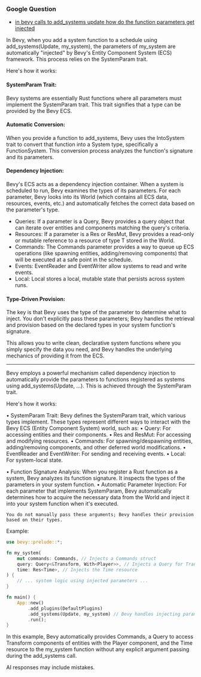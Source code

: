 

### Google Question

- [in bevy calls to add_systems update how do the function parameters get injected](https://www.google.com/search?q=in+bevy+calls+to+add_systems+Update+how+do+the+function+parameters+get+injected&rlz=1C5OZZY_enUS1141US1141&oq=in+bevy+calls+to+add_systems+Update+how+do+the+function+parameters+get+injected+&gs_lcrp=EgZjaHJvbWUyBggAEEUYOdIBCTM2ODg2ajBqN6gCALACAA&sourceid=chrome&ie=UTF-8)

In Bevy, when you add a system function to a schedule using add_systems(Update, my_system), the parameters of my_system are automatically "injected" by Bevy's Entity Component System (ECS) framework. This process relies on the SystemParam trait.

Here's how it works:

#### SystemParam Trait:

Bevy systems are essentially Rust functions where all parameters must implement the SystemParam trait. This trait signifies that a type can be provided by the Bevy ECS.

#### Automatic Conversion:

When you provide a function to add_systems, Bevy uses the IntoSystem trait to convert that function into a System type, specifically a FunctionSystem. This conversion process analyzes the function's signature and its parameters.

#### Dependency Injection:

Bevy's ECS acts as a dependency injection container. When a system is scheduled to run, Bevy examines the types of its parameters. For each parameter, Bevy looks into its World (which contains all ECS data, resources, events, etc.) and automatically fetches the correct data based on the parameter's type.

- Queries: If a parameter is a Query, Bevy provides a query object that can iterate over entities and components matching the query's criteria.
- Resources: If a parameter is a Res<T> or ResMut<T>, Bevy provides a read-only or mutable reference to a resource of type T stored in the World.
- Commands: The Commands parameter provides a way to queue up ECS operations (like spawning entities, adding/removing components) that will be executed at a safe point in the schedule.
- Events: EventReader<T> and EventWriter<T> allow systems to read and write events.
- Local: Local<T> stores a local, mutable state that persists across system runs.

#### Type-Driven Provision:

The key is that Bevy uses the type of the parameter to determine what to inject. You don't explicitly pass these parameters; Bevy handles the retrieval and provision based on the declared types in your system function's signature.

This allows you to write clean, declarative system functions where you simply specify the data you need, and Bevy handles the underlying mechanics of providing it from the ECS.

---

Bevy employs a powerful mechanism called dependency injection to automatically provide the parameters to functions registered as systems using add_systems(Update, ...). This is achieved through the SystemParam trait.

Here's how it works:

• SystemParam Trait: Bevy defines the SystemParam trait, which various types implement. These types represent different ways to interact with the Bevy ECS (Entity Component System) world, such as:
	• Query: For accessing entities and their components.
	• Res and ResMut: For accessing and modifying resources.
	• Commands: For spawning/despawning entities, adding/removing components, and other deferred world modifications.
	• EventReader and EventWriter: For sending and receiving events.
	• Local: For system-local state.

• Function Signature Analysis: When you register a Rust function as a system, Bevy analyzes its function signature. It inspects the types of the parameters in your system function.
• Automatic Parameter Injection: For each parameter that implements SystemParam, Bevy automatically determines how to acquire the necessary data from the World and inject it into your system function when it's executed.

`You do not manually pass these arguments; Bevy handles their provision based on their types.`

Example:
```rust
use bevy::prelude::*;

fn my_system(
    mut commands: Commands, // Injects a Commands struct
    query: Query<&Transform, With<Player>>, // Injects a Query for Transforms of Player entities
    time: Res<Time>, // Injects the Time resource
) {
    // ... system logic using injected parameters ...
}

fn main() {
    App::new()
        .add_plugins(DefaultPlugins)
        .add_systems(Update, my_system) // Bevy handles injecting parameters for my_system
        .run();
}
```

In this example, Bevy automatically provides Commands, a Query to access Transform components of entities with the Player component, and the Time resource to the my_system function without any explicit argument passing during the add_systems call.

AI responses may include mistakes.
